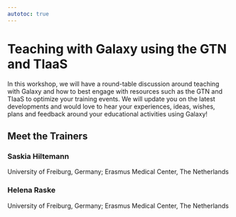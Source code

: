 ```yaml
---
autotoc: true
---
```


<slot name="/events/gcc2024/header" />
<div class="text-center">

# Teaching with Galaxy using the GTN and TIaaS

</div>

In this workshop, we will have a round-table discussion around teaching with Galaxy and how to best engage with resources such as the GTN and TIaaS to optimize your training events. We will update you on the latest developments and would love to hear your experiences, ideas, wishes, plans and feedback around your educational activities using Galaxy!

## Meet the Trainers

### Saskia Hiltemann

University of Freiburg, Germany; Erasmus Medical Center, The Netherlands

### Helena Raske

University of Freiburg, Germany; Erasmus Medical Center, The Netherlands
